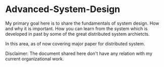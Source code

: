 # Advanced-System-Design
My primary goal here is to share the fundamentals of system design. How and why it is important.
How you can learn from the system which is developed in past by some of the great distributed system archietcts.

In this area, as of now covering major paper for distributed system.


Disclaimer:  The document shared here don't have any relation with my current organizational work.



